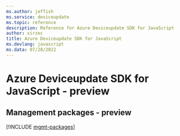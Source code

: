 ```yaml
---
ms.author: jeffish
ms.service: deviceupdate
ms.topic: reference
description: Reference for Azure Deviceupdate SDK for JavaScript
author: xirzec
title: Azure Deviceupdate SDK for JavaScript
ms.devlang: javascript
ms.data: 07/28/2022
---
```

# Azure Deviceupdate SDK for JavaScript - preview

## Management packages - preview
[!INCLUDE [mgmt-packages](deviceupdate-mgmt-index.md)]